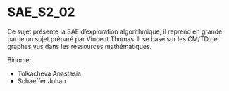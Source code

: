 # SAE_S2_02

Ce sujet présente la SAE d’exploration algorithmique, il reprend en grande partie un sujet préparé
par Vincent Thomas. Il se base sur les CM/TD de graphes vus dans les ressources mathématiques.

Binome: 
  - Tolkacheva Anastasia
  - Schaeffer Johan

